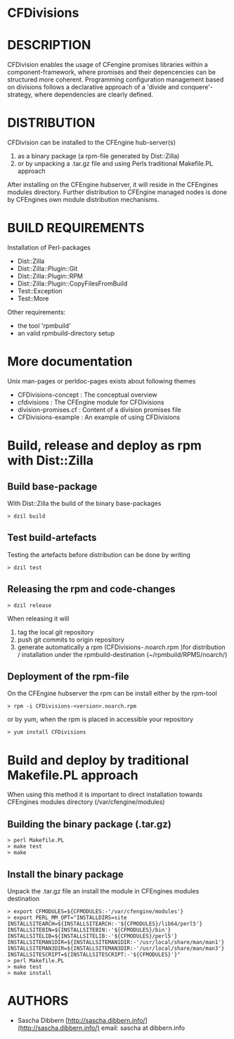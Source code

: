 # CFDivisions

# DESCRIPTION

CFDivision enables the usage of CFengine promises libraries within a component-framework, where promises and their depencencies can be structured more coherent. Programming configuration management based on divisions follows a declarative approach of a 'divide and conquere'-strategy, where dependencies are clearly defined.

# DISTRIBUTION

CFDivision can be installed to the CFEngine hub-server(s)
 1.  as a binary package (a rpm-file generated by Dist::Zilla) 
 2.  or by unpacking a .tar.gz file and using Perls traditional Makefile.PL approach

After installing on the CFEngine hubserver, it will reside in the CFEngines modules directory.
Further distribution to CFEngine managed nodes is done by CFEngines own module distribution mechanisms.

# BUILD REQUIREMENTS

Installation of Perl-packages 
  * Dist::Zilla
  * Dist::Zilla::Plugin::Git
  * Dist::Zilla::Plugin::RPM
  * Dist::Zilla::Plugin::CopyFilesFromBuild
  * Test::Exception
  * Test::More

Other requirements:
  * the tool 'rpmbuild'
  * an valid rpmbuild-directory setup

# More documentation

Unix man-pages or perldoc-pages exists about following themes 

  * CFDivisions-concept : The conceptual overview
  * cfdivisions : The CFEngine module for CFDivisions
  * division-promises.cf : Content of a division promises file
  * CFDivisions-example : An example of using CFDivisions

# Build, release and deploy as rpm with Dist::Zilla

## Build base-package

With Dist::Zilla the build of the binary base-packages

    > dzil build

## Test build-artefacts

Testing the artefacts before distribution can be done by writing

    > dzil test

## Releasing the rpm and code-changes

    > dzil release

When releasing it will

 1. tag the local git repository
 2. push git commits to origin repository
 3. generate automatically a rpm (CFDivisions-<version>.noarch.rpm )for distribution / installation under the rpmbuild-destination (~/rpmbuild/RPMS/noarch/)

## Deployment of the rpm-file

On the CFEngine hubserver the rpm can be install either by the rpm-tool

    > rpm -i CFDivisions-<version>.noarch.rpm

or by yum, when the rpm is placed in accessible your repository

    > yum install CFDivisions

# Build and deploy by traditional Makefile.PL approach

When using this method it is important to direct installation towards CFEngines modules directory (/var/cfengine/modules)

## Building the binary package (.tar.gz)

    > perl Makefile.PL
    > make test
    > make

## Install the binary package

Unpack the .tar.gz file an install the module in CFEngines modules destination 

    > export CFMODULES=${CFMODULES:-'/var/cfengine/modules'}
    > export PERL_MM_OPT="INSTALLDIRS=site INSTALLSITEARCH=${INSTALLSITEARCH:-'${CFMODULES}/lib64/perl5'} INSTALLSITEBIN=${INSTALLSITEBIN:-'${CFMODULES}/bin'} INSTALLSITELIB=${INSTALLSITELIB:-'${CFMODULES}/perl5'} INSTALLSITEMAN1DIR=${INSTALLSITEMAN1DIR:-'/usr/local/share/man/man1'} INSTALLSITEMAN3DIR=${INSTALLSITEMAN3DIR:-'/usr/local/share/man/man3'} INSTALLSITESCRIPT=${INSTALLSITESCRIPT:-'${CFMODULES}'}"
    > perl Makefile.PL
    > make test
    > make install

# AUTHORS

 *  Sascha Dibbern [http://sascha.dibbern.info/](http://sascha.dibbern.info/)
     email: sascha at dibbern.info

